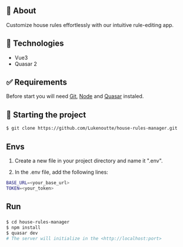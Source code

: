 ## 🎯 About

Customize house rules effortlessly with our intuitive rule-editing app.

## 🚀 Technologies

- Vue3
- Quasar 2

## ✅ Requirements

Before start you will need [Git](https://git-scm.com), [Node](https://nodejs.org/en/) and [Quasar](https://quasar.dev/start/quasar-cli) instaled.

## 🔌 Starting the project
```bash
$ git clone https://github.com/Lukenoutte/house-rules-manager.git
```

## Envs
1. Create a new file in your project directory and name it ".env". 

2. In the .env file, add the following lines:

```bash
BASE_URL=<your_base_url>
TOKEN=<your_token>
```
## Run
### 

```bash
$ cd house-rules-manager
$ npm install
$ quasar dev
# The server will initialize in the <http://localhost:port>
```
